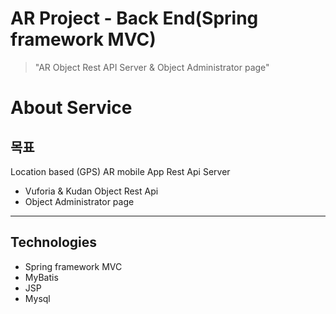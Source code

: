 # AR Project - Back End(Spring framework MVC)
> "AR Object Rest API Server & Object Administrator page"

# About Service

## 목표

Location based (GPS) AR mobile App Rest Api Server 
- Vuforia & Kudan Object Rest Api
- Object Administrator page

- - - 

## Technologies

* Spring framework MVC
* MyBatis
* JSP
* Mysql

